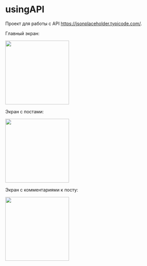# usingAPI

Проект для работы с API https://jsonplaceholder.typicode.com/. 

Главный экран: 

<img src="https://user-images.githubusercontent.com/39885174/126737363-0a23d949-c5e3-4f41-b9e9-32e673bbe018.png" width="200" />


Экран с постами: 

<img src="https://user-images.githubusercontent.com/39885174/126737369-abb640b4-4df1-46fd-be5c-c3ec223afd82.png" width="200" />


Экран с комментариями к посту:

<img src="https://user-images.githubusercontent.com/39885174/126737373-a52e1c00-ac04-44e5-b88d-c00fafd1f0c1.png" width="200" />
